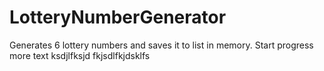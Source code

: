 # LotteryNumberGenerator
Generates 6 lottery numbers and saves it to list in memory.
Start progress
more text
ksdjlfksjd
fkjsdlfkjdsklfs
